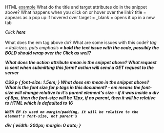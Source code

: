 HTML
    <a href="#example" title="Example" target="_blank">example</a>
What do the title and target attributes do in the snippet above? What happens when you click on or hover over the link?
    title = appears as a pop up if hovered over
    target = _blank = opens it up in a new tab

<em>Click <b>here</b></em><br></br>
What does the em tag above do? What are some issues with this code?
    <em> tag = italicizes, puts emphasis
    <b> = bold the text
    issue with the code, possibly the BOLD should wrap over the Click as well?


<form action="example.com"></form>
What does the action attribute mean in the snippet above? What request is sent when submitting this form?
    action will send a GET request to the server


CSS
    p {
        font-size: 1.5em;
    }
What does em mean in the snippet above? What is the font size for p tags in this document?
    - em means the font-size will change relative to it's parent element's size
    - if it was inside a div of 8px, then the font-size will be 12px, if no parent, then it will be relative to HTML which is defaulted to 16
    
    WHEN EM is used on margin/padding, it will be relative to the element's font-size, not parent's
div {
width: 200px;
margin: 0 auto;
}